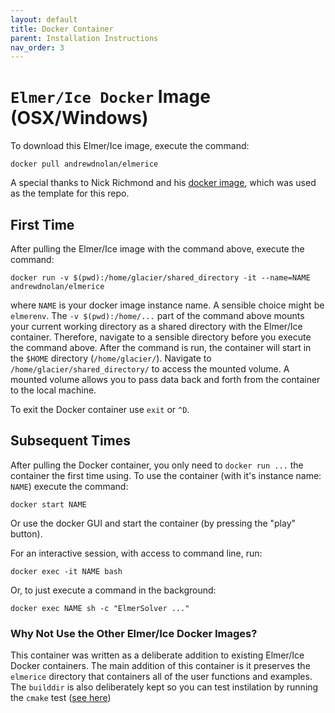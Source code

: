 ```yaml
---
layout: default
title: Docker Container
parent: Installation Instructions
nav_order: 3
---
```


# `Elmer/Ice Docker` Image (OSX/Windows)

To download this Elmer/Ice image, execute the command:   
```{bash}
docker pull andrewdnolan/elmerice
```  
A special thanks to Nick Richmond and his [docker image](https://hub.docker.com/r/nwrichmond/elmerice), which was used as the template for this repo.  

## First Time

After pulling the Elmer/Ice image with the command above, execute the command:  
```{bash}
docker run -v $(pwd):/home/glacier/shared_directory -it --name=NAME andrewdnolan/elmerice  
```
where `NAME` is your docker image instance name.
A sensible choice might be `elmerenv`.
The `-v $(pwd):/home/...` part of the command above mounts your current working directory as a shared directory with the Elmer/Ice container.
Therefore, navigate to a sensible directory before you execute the command above.
After the command is run, the container will start in the `$HOME` directory (`/home/glacier/`).
Navigate to `/home/glacier/shared_directory/` to access the mounted volume.
A mounted volume allows you to pass data back and forth from the container to the local machine.

To exit the Docker container use `exit` or `^D`.

## Subsequent Times
After pulling the Docker container, you only need to `docker run ...` the container the first time using. To use the container (with it's instance name: `NAME`) execute the command:

```{bash}
docker start NAME
```
Or use the docker GUI and start the container (by pressing the "play" button).

For an interactive session, with access to command line, run:
```{bash}
docker exec -it NAME bash
```

Or, to just execute a command in the background:
```{bash}
docker exec NAME sh -c "ElmerSolver ..."
```

### Why Not Use the Other Elmer/Ice Docker Images?   
This container was written as a deliberate addition to existing Elmer/Ice Docker containers. The main addition of this container is it preserves the `elmerice` directory that containers all of the user functions and examples. The `builddir` is also deliberately kept so you can test instilation by running the `cmake` test ([see here](http://elmerfem.org/elmerice/wiki/doku.php?id=compilation:tests))
